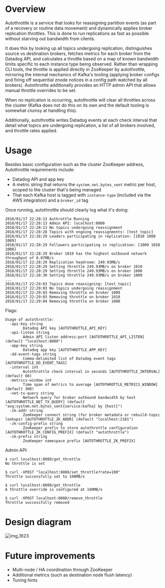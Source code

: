 # Overview

Autothrottle is a service that looks for reassigning partition events (as part of a recovery or routine data movement) and dynamically applies broker replication throttles. This is done to run replications as fast as possible without starving out bandwidth from clients.

It does this by looking up all topics undergoing replication, distinguishes source vs destination brokers, fetches metrics for each broker from the Datadog API, and calculates a throttle based on a map of known bandwidth limits specific to each instance type being observed. Rather than wrapping CLI tools, the throttle is applied directly in ZooKeeper by autothrottle, mirroring the internal mechanics of Kafka's tooling (applying broker configs and firing off sequential znode notices in a config path watched by all brokers). Autothrottle additionally provides an HTTP admin API that allows manual throttle overrides to be set.

When no replication is occurring, autothrottle will clear all throttles across the cluster (Kafka does not do this on its own and the default tooling is somewhat clumsy at handling this).

Additionally, autothrottle writes Datadog events at each check interval that detail what topics are undergoing replication, a list of all brokers involved, and throttle rates applied.

# Usage

Besides basic configuration such as the cluster ZooKeeper address, Autothrottle requirements include:

- Datadog API and app key
- A metric string that returns the `system.net.bytes_sent` metric per host, scoped to the cluster that's being managed
- That each Kafka host is tagged with `instance-type` (included via the AWS integration) and a `broker_id` tag

Once running, autothrottle should clearly log what it's doing:

```
2018/01/17 22:28:13 Authrottle Running
2018/01/17 22:28:13 Admin API: localhost:8080
2018/01/17 22:28:13 No topics undergoing reassignment
2018/01/17 22:28:28 Topics with ongoing reassignments: [test_topic]
2018/01/17 22:28:29 Leaders participating in replication: [1010 1008 1009]
2018/01/17 22:28:29 Followers participating in replication: [1009 1010 1008]
2018/01/17 22:28:29 Broker 1010 has the highest outbound network throughput of 0.07MB/s
2018/01/17 22:28:29 Replication headroom: 249.93MB/s
2018/01/17 22:28:29 Setting throttle 249.93MB/s on broker 1010
2018/01/17 22:28:29 Setting throttle 249.93MB/s on broker 1008
2018/01/17 22:28:30 Setting throttle 249.93MB/s on broker 1009
...
2018/01/17 22:29:03 Topics done reassigning: [test_topic]
2018/01/17 22:29:03 No topics undergoing reassignment
2018/01/17 22:29:03 Removing throttle on broker 1009
2018/01/17 22:29:03 Removing throttle on broker 1010
2018/01/17 22:29:04 Removing throttle on broker 1008
```

Flags:

```
Usage of autothrottle:
  -api-key string
    	Datadog API key [AUTOTHROTTLE_API_KEY]
  -api-listen string
    	Admin API listen address:port [AUTOTHROTTLE_API_LISTEN] (default "localhost:8080")
  -app-key string
    	Datadog app key [AUTOTHROTTLE_APP_KEY]
  -dd-event-tags string
    	Comma-delimited list of Datadog event tags [AUTOTHROTTLE_DD_EVENT_TAGS]
  -interval int
    	Autothrottle check interval in seconds [AUTOTHROTTLE_INTERVAL] (default 60)
  -metrics-window int
    	Time span of metrics to average [AUTOTHROTTLE_METRICS_WINDOW] (default 300)
  -net-tx-query string
    	Network query for broker outbound bandwidth by host [AUTOTHROTTLE_NET_TX_QUERY] (default "avg:system.net.bytes_sent{service:kafka} by {host}")
  -zk-addr string
    	ZooKeeper connect string (for broker metadata or rebuild-topic lookups) [AUTOTHROTTLE_ZK_ADDR] (default "localhost:2181")
  -zk-config-prefix string
    	ZooKeeper prefix to store autothrottle configuration [AUTOTHROTTLE_ZK_CONFIG_PREFIX] (default "autothrottle")
  -zk-prefix string
    	ZooKeeper namespace prefix [AUTOTHROTTLE_ZK_PREFIX]
```

Admin API:

```
$ curl localhost:8080/get_throttle
No throttle is set

$ curl -XPOST "localhost:8080/set_throttle?rate=100"
Throttle successfully set to 100MB/s

$ curl localhost:8080/get_throttle
A throttle override is configured at 100MB/s

$ curl -XPOST localhost:8080/remove_throttle
Throttle successfully removed
```

# Design diagram

![img_1623](https://user-images.githubusercontent.com/4108044/35110764-d2dd19b0-fc36-11e7-8086-9038a194a3ac.JPG)

# Future improvements
- Multi-node / HA coordination through ZooKeeper
- Additional metrics (such as destination node flush latency)
- Tuning hints
